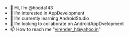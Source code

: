 - 👋 Hi, I’m @hooda143
- 👀 I’m interested in AppDevelopment
- 🌱 I’m currently learning AndroidStudio
- 💞️ I’m looking to collaborate on AndroidAppDvelopment
- 📫 How to reach me "virender_h@yahoo.in"

<!---
hooda143/hooda143 is a ✨ special ✨ repository because its `README.md` (this file) appears on your GitHub profile.
You can click the Preview link to take a look at your changes.
--->
